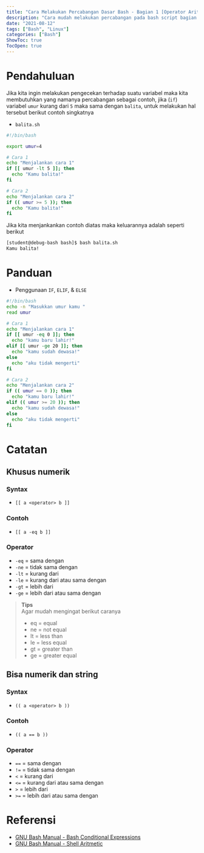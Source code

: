 ```yaml
---
title: "Cara Melakukan Percabangan Dasar Bash - Bagian 1 [Operator Aritmatika]"
description: "Cara mudah melakukan percabangan pada bash script bagian 1"
date: "2021-08-12"
tags: ["Bash", "Linux"]
categories: ["Bash"]
ShowToc: true
TocOpen: true
---
```


# Pendahuluan
Jika kita ingin melakukan pengecekan terhadap suatu variabel maka kita membutuhkan yang namanya percabangan sebagai contoh, jika (`if`) variabel `umur` kurang dari `5` maka sama dengan `balita`, untuk melakukan hal tersebut berikut contoh singkatnya

* `balita.sh`
```bash
#!/bin/bash

export umur=4

# Cara 1
echo "Menjalankan cara 1"
if [[ umur -lt 5 ]]; then
  echo "Kamu balita!"
fi

# Cara 2
echo "Menjalankan cara 2"
if (( umur >= 5 )); then
  echo "Kamu balita!"
fi
```

Jika kita menjankankan contoh diatas maka keluarannya adalah seperti berikut
```bash
[student@debug-bash bash]$ bash balita.sh
Kamu balita!
```

# Panduan
* Penggunaan `IF`, `ELIF`, & `ELSE`
```bash
#!/bin/bash
echo -n "Masukkan umur kamu "
read umur

# Cara 1
echo "Menjalankan cara 1"
if [[ umur -eq 0 ]]; then
  echo "kamu baru lahir!"
elif [[ umur -ge 20 ]]; then
  echo "kamu sudah dewasa!"
else
  echo "aku tidak mengerti"
fi

# Cara 2
echo "Menjalankan cara 2"
if (( umur == 0 )); then
  echo "kamu baru lahir!"
elif (( umur >= 20 )); then
  echo "kamu sudah dewasa!"
else
  echo "aku tidak mengerti"
fi
```

# Catatan

## Khusus numerik
### Syntax
- `[[ a <operator> b ]]`

### Contoh
- `[[ a -eq b ]]`

### Operator
- `-eq` = sama dengan 
- `-ne` = tidak sama dengan
- `-lt` = kurang dari
- `-le` = kurang dari atau sama dengan
- `-gt` = lebih dari
- `-ge` = lebih dari atau sama dengan

> **Tips**  
> Agar mudah mengingat berikut caranya
> - eq = equal
> - ne = not equal
> - lt = less than
> - le = less equal
> - gt = greater than
> - ge = greater equal

## Bisa numerik dan string
### Syntax
- `(( a <operator> b ))`

### Contoh
- `(( a == b ))`

### Operator
- `==` = sama dengan 
- `!=` = tidak sama dengan
- `<`  = kurang dari
- `<=` = kurang dari atau sama dengan
- `>`  = lebih dari
- `>=` = lebih dari atau sama dengan

# Referensi
- [GNU Bash Manual - Bash Conditional Expressions](https://www.gnu.org/software/bash/manual/bash.html#Bash-Conditional-Expressions)
- [GNU Bash Manual - Shell Aritmetic](https://www.gnu.org/software/bash/manual/bash.html#Shell-Arithmetic)